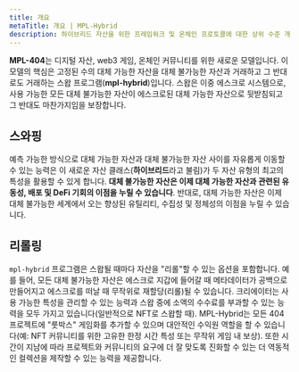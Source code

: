 ```yaml
---
title: 개요
metaTitle: 개요 | MPL-Hybrid
description: 하이브리드 자산을 위한 프레임워크 및 온체인 프로토콜에 대한 상위 수준 개요를 제공합니다.
---
```


**MPL-404**는 디지털 자산, web3 게임, 온체인 커뮤니티를 위한 새로운 모델입니다. 이 모델의 핵심은 고정된 수의 대체 가능한 자산을 대체 불가능한 자산과 거래하고 그 반대로도 거래하는 스왑 프로그램(**mpl-hybrid**)입니다. 스왑은 이중 에스크로 시스템으로, 사용 가능한 모든 대체 불가능한 자산이 에스크로된 대체 가능한 자산으로 뒷받침되고 그 반대도 마찬가지임을 보장합니다.

## 스와핑

예측 가능한 방식으로 대체 가능한 자산과 대체 불가능한 자산 사이를 자유롭게 이동할 수 있는 능력은 이 새로운 자산 클래스(**하이브리드**라고 불림)가 두 자산 유형의 최고의 특성을 활용할 수 있게 합니다. **대체 불가능한 자산은 이제 대체 가능한 자산과 관련된 유동성, 배포 및 DeFi 기회의 이점을 누릴 수 있습니다**. 반대로, 대체 가능한 자산은 이제 대체 불가능한 세계에서 오는 향상된 유틸리티, 수집성 및 정체성의 이점을 누릴 수 있습니다.

## 리롤링

`mpl-hybrid` 프로그램은 스왑될 때마다 자산을 "리롤"할 수 있는 옵션을 포함합니다. 예를 들어, 모든 대체 불가능한 자산은 에스크로 지갑에 들어갈 때 메타데이터가 공백으로 만들어지고 에스크로를 떠날 때 무작위로 재할당(리롤)될 수 있습니다. 크리에이터는 사용 가능한 특성을 관리할 수 있는 능력과 스왑 중에 소액의 수수료를 부과할 수 있는 능력을 모두 가지고 있습니다(일반적으로 NFT로 스왑할 때). MPL-Hybrid는 모든 404 프로젝트에 "룻박스" 게임화를 추가할 수 있으며 대안적인 수익원 역할을 할 수 있습니다(예: NFT 커뮤니티를 위한 고유한 한정 시간 특성 또는 무작위 게임 내 보상). 또한 시간이 지남에 따라 프로젝트와 커뮤니티의 요구에 더 잘 맞도록 진화할 수 있는 더 역동적인 컬렉션을 제작할 수 있는 능력을 제공합니다.